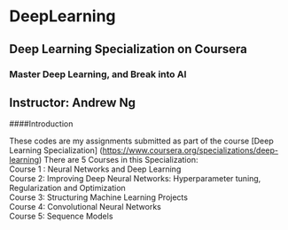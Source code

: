# DeepLearning
## Deep Learning Specialization on Coursera
### Master Deep Learning, and Break into AI

## Instructor: Andrew Ng

####Introduction

These codes are my assignments submitted as part of the course [Deep Learning Specialization] (https://www.coursera.org/specializations/deep-learning)
There are 5 Courses in this Specialization:\
Course 1 : Neural Networks and Deep Learning\
Course 2: Improving Deep Neural Networks: Hyperparameter tuning, Regularization and Optimization\
Course 3: Structuring Machine Learning Projects\
Course 4: Convolutional Neural Networks\
Course 5: Sequence Models
